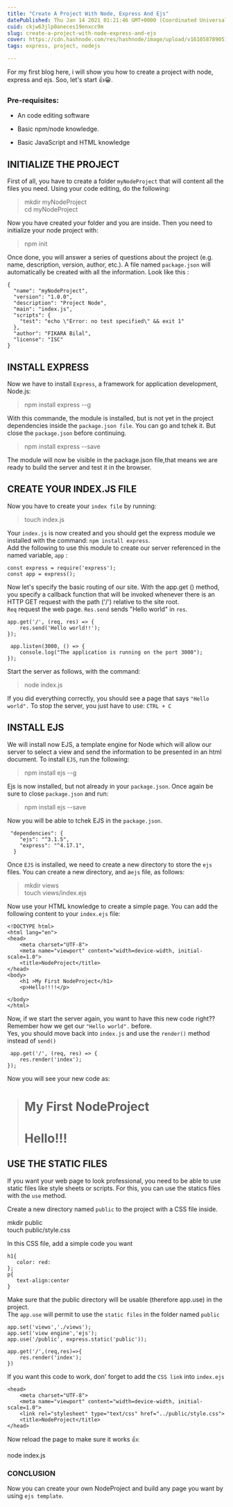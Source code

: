 ```yaml
---
title: "Create A Project With Node, Express And Ejs"
datePublished: Thu Jan 14 2021 01:21:46 GMT+0000 (Coordinated Universal Time)
cuid: ckjw63jlp0aneces19enxcc9m
slug: create-a-project-with-node-express-and-ejs
cover: https://cdn.hashnode.com/res/hashnode/image/upload/v1610587890519/XXCXp-SoX.png
tags: express, project, nodejs

---
```


For my first blog here, i will show you how to create a project with node, express and ejs. Soo, let's start 👍😀.

### **Pre-requisites:**

* An code editing software
    
* Basic npm/node knowledge.
    
* Basic JavaScript and HTML knowledge
    

## INITIALIZE THE PROJECT

First of all, you have to create a folder `myNodeProject` that will content all the files you need. Using your code editing, do the following:

> mkdir myNodeProject  
> cd myNodeProject

Now you have created your folder and you are inside. Then you need to initialize your node project with:

> npm init

Once done, you will answer a series of questions about the project (e.g. name, description, version, author, etc.). A file named `package.json` will automatically be created with all the information. Look like this :

```plaintext
{
  "name": "myNodeProject",
  "version": "1.0.0",
  "description": "Project Node",
  "main": "index.js",
  "scripts": {
    "test": "echo \"Error: no test specified\" && exit 1"
  },
  "author": "FIKARA Bilal",
  "license": "ISC"
}
```

## INSTALL EXPRESS

Now we have to install `Express`, a framework for application development, Node.js:

> npm install express --g

With this commande, the module is installed, but is not yet in the project dependencies inside the `package.json file`. You can go and tchek it. But close the `package.json` before continuing.

> npm install express --save

The module will now be visible in the package.json file,that means we are ready to build the server and test it in the browser.

## CREATE YOUR INDEX.JS FILE

Now you have to create your `index file` by running:

> touch index.js

Your `index.js` is now created and you should get the express module we installed with the command: `npm install express`.  
Add the following to use this module to create our server referenced in the named variable, `app` :

```plaintext
const express = require('express');
const app = express();
```

Now let's specify the basic routing of our site. With the app.get () method, you specify a callback function that will be invoked whenever there is an HTTP GET request with the path ('/') relative to the site root.  
`Req` request the web page. `Res.send` sends "Hello world" in `res`.

```plaintext
app.get('/', (req, res) => {
    res.send('Hello world!!');
});

 app.listen(3000, () => {
    console.log("The application is running on the port 3000");
});
```

Start the server as follows, with the command:

> node index.js

If you did everything correctly, you should see a page that says `"Hello world".` To stop the server, you just have to use: `CTRL + C`

## INSTALL EJS

We will install now EJS, a template engine for Node which will allow our server to select a view and send the information to be presented in an html document. To install `EJS`, run the following:

> npm install ejs --g

Ejs is now installed, but not already in your `package.json`. Once again be sure to close `package.json` and run:

> npm install ejs --save

Now you will be able to tchek EJS in the `package.json`.

```plaintext
 "dependencies": {
    "ejs": "^3.1.5",
    "express": "^4.17.1",
  }
```

Once `EJS` is installed, we need to create a new directory to store the `ejs` files. You can create a new directory, and a`ejs` file, as follows:

> mkdir views  
> touch views/index.ejs

Now use your HTML knowledge to create a simple page. You can add the following content to your `index.ejs` file:

```plaintext
<!DOCTYPE html>
<html lang="en">
<head>
    <meta charset="UTF-8">
    <meta name="viewport" content="width=device-width, initial-scale=1.0">
    <title>NodeProject</title>
</head>
<body>
    <h1 >My First NodeProject</h1>
    <p>Hello!!!!</p>

</body>
</html>
```

Now, if we start the server again, you want to have this new code right?? Remember how we get our `"Hello world".` before.  
Yes, you should move back into `index.js` and use the `render()` method instead of `send()`

```plaintext
 app.get('/', (req, res) => {
    res.render('index');
});
```

Now you will see your new code as:

> # My First NodeProject
> 
> # Hello!!!

## USE THE STATIC FILES

If you want your web page to look professional, you need to be able to use static files like style sheets or scripts. For this, you can use the statics files with the `use` method.

  
Create a new directory named `public` to the project with a CSS file inside.

mkdir public  
touch public/style.css

In this CSS file, add a simple code you want

```plaintext
h1{
   color: red:
};
p{
   text-align:center
}
```

Make sure that the public directory will be usable (therefore app.use) in the project.  
The `app.use` will permit to use the `static files` in the folder named `public`

```plaintext
app.set('views','./views'); 
app.set('view engine','ejs');
app.use('/public', express.static('public'));

app.get('/',(req,res)=>{
    res.render('index');
})
```

If you want this code to work, don' forget to add the `CSS link` into `index.ejs`

```plaintext
<head>
    <meta charset="UTF-8">
    <meta name="viewport" content="width=device-width, initial-scale=1.0">
    <link rel="stylesheet" type="text/css" href="../public/style.css">
    <title>NodeProject</title>
</head>
```

Now reload the page to make sure it works 👍:

node index.js

### CONCLUSION

Now you can create your own NodeProject and build any page you want by using `ejs template`.